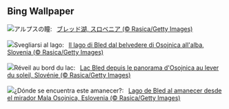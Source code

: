 ## Bing Wallpaper
![](https://www.bing.com/th?id=OHR.LakeBledSunrise_JA-JP6531539874_UHD.jpg&w=1000)アルプスの瞳:&nbsp;&ensp;[ブレッド湖, スロベニア (© Rasica/Getty Images)](https://www.bing.com/th?id=OHR.LakeBledSunrise_JA-JP6531539874_UHD.jpg)
<br><br/>
![](https://www.bing.com/th?id=OHR.LakeBledSunrise_IT-IT9781591413_UHD.jpg&w=1000)Svegliarsi al lago:&nbsp;&ensp;[Il lago di Bled dal belvedere di Osojnica all'alba, Slovenia (© Rasica/Getty Images)](https://www.bing.com/th?id=OHR.LakeBledSunrise_IT-IT9781591413_UHD.jpg)
<br><br/>
![](https://www.bing.com/th?id=OHR.LakeBledSunrise_FR-FR7792923061_UHD.jpg&w=1000)Réveil au bord du lac:&nbsp;&ensp;[Lac Bled depuis le panorama d'Osojnica au lever du soleil, Slovénie (© Rasica/Getty Images)](https://www.bing.com/th?id=OHR.LakeBledSunrise_FR-FR7792923061_UHD.jpg)
<br><br/>
![](https://www.bing.com/th?id=OHR.LakeBledSunrise_ES-ES1096593407_UHD.jpg&w=1000)¿Dónde se encuentra este amanecer?:&nbsp;&ensp;[Lago de Bled al amanecer desde el mirador Mala Osojnica, Eslovenia (© Rasica/Getty Images)](https://www.bing.com/th?id=OHR.LakeBledSunrise_ES-ES1096593407_UHD.jpg)
<br><br/>
